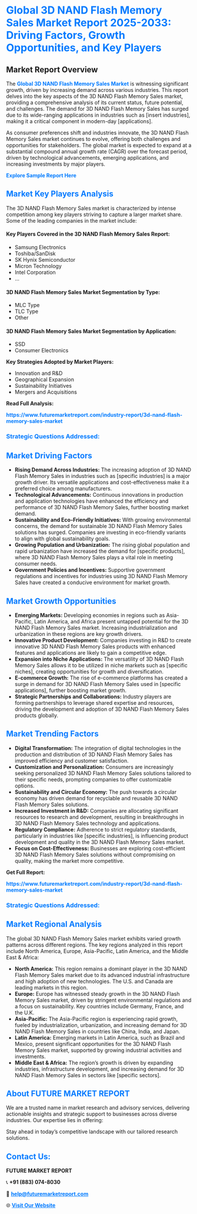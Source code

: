 <h1 style="color: #007BFF;">Global 3D NAND Flash Memory Sales Market Report 2025-2033: Driving Factors, Growth Opportunities, and Key Players</h1>

<section id="overview">
<h2>Market Report Overview</h2>
<p>The <a href="https://www.futuremarketreport.com/industry-report/3d-nand-flash-memory-sales-market" style="color: #007BFF; text-decoration: none;"><strong>Global 3D NAND Flash Memory Sales Market</strong></a> is witnessing significant growth, driven by increasing demand across various industries. This report delves into the key aspects of the 3D NAND Flash Memory Sales market, providing a comprehensive analysis of its current status, future potential, and challenges. The demand for 3D NAND Flash Memory Sales has surged due to its wide-ranging applications in industries such as [insert industries], making it a critical component in modern-day [applications].</p>
<p>As consumer preferences shift and industries innovate, the 3D NAND Flash Memory Sales market continues to evolve, offering both challenges and opportunities for stakeholders. The global market is expected to expand at a substantial compound annual growth rate (CAGR) over the forecast period, driven by technological advancements, emerging applications, and increasing investments by major players.</p>
</section>

<section id="overview">
<p><a href="https://www.futuremarketreport.com/request-sample/reportId=103244" style="color: #007BFF; text-decoration: none;"><strong>Explore Sample Report Here</strong></a></p>
</section>

<section id="key-players">
<h2 style="color: #007BFF;">Market Key Players Analysis</h2>
<p>The 3D NAND Flash Memory Sales market is characterized by intense competition among key players striving to capture a larger market share. Some of the leading companies in the market include:</p>
<h4>Key Players Covered in the 3D NAND Flash Memory Sales Report:</h4>
<ul><li>Samsung Electronics</li><li>Toshiba/SanDisk</li><li>SK Hynix Semiconductor</li><li>Micron Technology</li><li>Intel Corporation</li><li>...</li></ul>
<h4>3D NAND Flash Memory Sales Market Segmentation by Type:</h4>
<ul><li>MLC Type</li><li>TLC Type</li><li>Other</li></ul>

<h4>3D NAND Flash Memory Sales Market Segmentation by Application:</h4>
<ul><li>SSD</li><li>Consumer Electronics</li></ul>
<p><strong>Key Strategies Adopted by Market Players:</strong></p>
<ul>
<li>Innovation and R&D</li>
<li>Geographical Expansion</li>
<li>Sustainability Initiatives</li>
<li>Mergers and Acquisitions</li>
</ul>
</section>

<section>
<p><strong>Read Full Analysis: </strong></p><a href="https://www.futuremarketreport.com/industry-report/3d-nand-flash-memory-sales-market" style="color: #007BFF; text-decoration: none;"><strong>https://www.futuremarketreport.com/industry-report/3d-nand-flash-memory-sales-market</strong></a>
<h3 style="color: #007BFF;">Strategic Questions Addressed:</h3>
</section>

<section id="driving-factors">
<h2 style="color: #007BFF;">Market Driving Factors</h2>
<ul>
<li><strong>Rising Demand Across Industries:</strong> The increasing adoption of 3D NAND Flash Memory Sales in industries such as [specific industries] is a major growth driver. Its versatile applications and cost-effectiveness make it a preferred choice among manufacturers.</li>
<li><strong>Technological Advancements:</strong> Continuous innovations in production and application technologies have enhanced the efficiency and performance of 3D NAND Flash Memory Sales, further boosting market demand.</li>
<li><strong>Sustainability and Eco-Friendly Initiatives:</strong> With growing environmental concerns, the demand for sustainable 3D NAND Flash Memory Sales solutions has surged. Companies are investing in eco-friendly variants to align with global sustainability goals.</li>
<li><strong>Growing Population and Urbanization:</strong> The rising global population and rapid urbanization have increased the demand for [specific products], where 3D NAND Flash Memory Sales plays a vital role in meeting consumer needs.</li>
<li><strong>Government Policies and Incentives:</strong> Supportive government regulations and incentives for industries using 3D NAND Flash Memory Sales have created a conducive environment for market growth.</li>
</ul>
</section>

<section id="growth-opportunities">
<h2 style="color: #007BFF;">Market Growth Opportunities</h2>
<ul>
<li><strong>Emerging Markets:</strong> Developing economies in regions such as Asia-Pacific, Latin America, and Africa present untapped potential for the 3D NAND Flash Memory Sales market. Increasing industrialization and urbanization in these regions are key growth drivers.</li>
<li><strong>Innovative Product Development:</strong> Companies investing in R&D to create innovative 3D NAND Flash Memory Sales products with enhanced features and applications are likely to gain a competitive edge.</li>
<li><strong>Expansion into Niche Applications:</strong> The versatility of 3D NAND Flash Memory Sales allows it to be utilized in niche markets such as [specific niches], creating opportunities for growth and diversification.</li>
<li><strong>E-commerce Growth:</strong> The rise of e-commerce platforms has created a surge in demand for 3D NAND Flash Memory Sales used in [specific applications], further boosting market growth.</li>
<li><strong>Strategic Partnerships and Collaborations:</strong> Industry players are forming partnerships to leverage shared expertise and resources, driving the development and adoption of 3D NAND Flash Memory Sales products globally.</li>
</ul>
</section>

<section id="trending-factors">
<h2 style="color: #007BFF;">Market Trending Factors</h2>
<ul>
<li><strong>Digital Transformation:</strong> The integration of digital technologies in the production and distribution of 3D NAND Flash Memory Sales has improved efficiency and customer satisfaction.</li>
<li><strong>Customization and Personalization:</strong> Consumers are increasingly seeking personalized 3D NAND Flash Memory Sales solutions tailored to their specific needs, prompting companies to offer customizable options.</li>
<li><strong>Sustainability and Circular Economy:</strong> The push towards a circular economy has driven demand for recyclable and reusable 3D NAND Flash Memory Sales solutions.</li>
<li><strong>Increased Investment in R&D:</strong> Companies are allocating significant resources to research and development, resulting in breakthroughs in 3D NAND Flash Memory Sales technology and applications.</li>
<li><strong>Regulatory Compliance:</strong> Adherence to strict regulatory standards, particularly in industries like [specific industries], is influencing product development and quality in the 3D NAND Flash Memory Sales market.</li>
<li><strong>Focus on Cost-Effectiveness:</strong> Businesses are exploring cost-efficient 3D NAND Flash Memory Sales solutions without compromising on quality, making the market more competitive.</li>
</ul>
</section>

<section>
<p><strong>Get Full Report: </strong></p><a href="https://www.futuremarketreport.com/industry-report/3d-nand-flash-memory-sales-market" style="color: #007BFF; text-decoration: none;"><strong>https://www.futuremarketreport.com/industry-report/3d-nand-flash-memory-sales-market</strong></a>
<h3 style="color: #007BFF;">Strategic Questions Addressed:</h3>
</section>


<section id="regional-analysis">
<h2 style="color: #007BFF;">Market Regional Analysis</h2>
<p>The global 3D NAND Flash Memory Sales market exhibits varied growth patterns across different regions. The key regions analyzed in this report include North America, Europe, Asia-Pacific, Latin America, and the Middle East & Africa:</p>
<ul>
<li><strong>North America:</strong> This region remains a dominant player in the 3D NAND Flash Memory Sales market due to its advanced industrial infrastructure and high adoption of new technologies. The U.S. and Canada are leading markets in this region.</li>
<li><strong>Europe:</strong> Europe has witnessed steady growth in the 3D NAND Flash Memory Sales market, driven by stringent environmental regulations and a focus on sustainability. Key countries include Germany, France, and the U.K.</li>
<li><strong>Asia-Pacific:</strong> The Asia-Pacific region is experiencing rapid growth, fueled by industrialization, urbanization, and increasing demand for 3D NAND Flash Memory Sales in countries like China, India, and Japan.</li>
<li><strong>Latin America:</strong> Emerging markets in Latin America, such as Brazil and Mexico, present significant opportunities for the 3D NAND Flash Memory Sales market, supported by growing industrial activities and investments.</li>
<li><strong>Middle East & Africa:</strong> The region’s growth is driven by expanding industries, infrastructure development, and increasing demand for 3D NAND Flash Memory Sales in sectors like [specific sectors].</li>
</ul>
</section>

<footer>
<h2 style="color: #007BFF;">About FUTURE MARKET REPORT</h2>
<p>We are a trusted name in market research and advisory services, delivering actionable insights and strategic support to businesses across diverse industries. Our expertise lies in offering:</p>

<p>Stay ahead in today’s competitive landscape with our tailored research solutions.</p>

<h2 style="color: #007BFF;">Contact Us:</h2>
<p><strong>FUTURE MARKET REPORT</strong></p>
<p>📞 <strong>+91 (883) 074-8030</strong></p>
<p>📧 <strong><a href="mailto:help@futuremarketreport.com" style="color: #007BFF;">help@futuremarketreport.com</a></strong></p>
<p>🌐 <strong><a href="https://www.futuremarketreport.com/" style="color: #007BFF;">Visit Our Website</a></strong></p>
</footer>